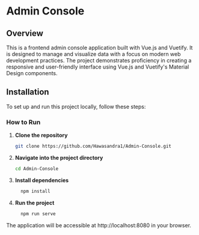 # Admin Console

## Overview

This is a frontend admin console application built with Vue.js and Vuetify. It is designed to manage and visualize data with a focus on modern web development practices. The project demonstrates proficiency in creating a responsive and user-friendly interface using Vue.js and Vuetify's Material Design components.

## Installation

To set up and run this project locally, follow these steps:

### How to Run

1. **Clone the repository**

   ```bash
   git clone https://github.com/Hawasandra1/Admin-Console.git

2. **Navigate into the project directory**

   ```bash
   cd Admin-Console

3. **Install dependencies**

   ```bash
     npm install
   
4. **Run the project**

   ```bash
     npm run serve

The application will be accessible at http://localhost:8080 in your browser.


   

